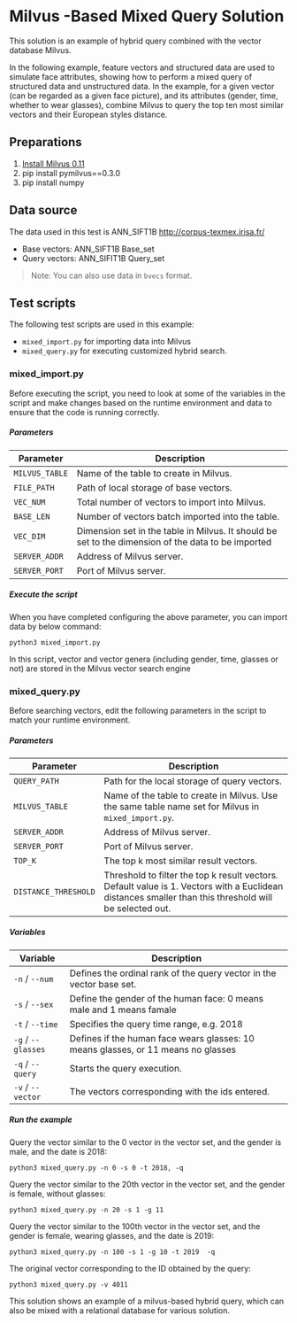 # Milvus -Based Mixed Query Solution

This solution is an example of hybrid query combined with the vector database Milvus.

In the following example, feature vectors and structured data are used to simulate face attributes, showing how to perform a mixed query of structured data and unstructured data. In the example, for a given vector (can be regarded as a given face picture), and its attributes (gender, time, whether to wear glasses), combine Milvus to query the top ten most similar vectors and their European styles distance.

## Preparations

1. [Install Milvus 0.11](https://www.milvus.io/cn/docs/v0.11.0/milvus_docker-gpu.md)
3. pip install pymilvus==0.3.0
4. pip install numpy

## Data source

The data used in this test is ANN_SIFT1B <http://corpus-texmex.irisa.fr/>

- Base vectors: ANN_SIFT1B Base_set
- Query vectors: ANN_SIFIT1B Query_set

> Note: You can also use data in `bvecs` format. 

## Test scripts

The following test scripts are used in this example:

- `mixed_import.py` for importing data into Milvus 
- `mixed_query.py` for executing customized hybrid search.

### mixed_import.py

Before executing the script, you need to look at some of the variables in the script and make changes based on the runtime environment and data to ensure that the code is running correctly.

##### Parameters

| Parameter      | Description                                                  |
| -------------- | ------------------------------------------------------------ |
| `MILVUS_TABLE` | Name of the table to create in Milvus.                       |
| `FILE_PATH`    | Path of local storage of base vectors.                       |
| `VEC_NUM`      | Total number of vectors to import into Milvus.               |
| `BASE_LEN`     | Number of vectors batch imported into the table.             |
| `VEC_DIM`      | Dimension set in the table in Milvus. It should be set to the dimension of the data to be imported |
| `SERVER_ADDR`  | Address of Milvus server.                                    |
| `SERVER_PORT`  | Port of Milvus server.                                       |

##### Execute the script

When you have completed configuring the above parameter, you can import data by below command:

```shell
python3 mixed_import.py
```

In this script, vector and vector genera (including gender, time, glasses or not) are stored in the Milvus vector search engine

### mixed_query.py

Before searching vectors, edit the following parameters in the script to match your runtime environment. 

##### Parameters

| Parameter            | Description                                                  |
| -------------------- | ------------------------------------------------------------ |
| `QUERY_PATH`         | Path for the local storage of query vectors.                 |
| `MILVUS_TABLE`       | Name of the table to create in Milvus. Use the same table name set for Milvus in `mixed_import.py`. |
| `SERVER_ADDR`        | Address of Milvus server.                                    |
| `SERVER_PORT`        | Port of Milvus server.                                       |
| `TOP_K`              | The top k most similar result vectors.                       |
| `DISTANCE_THRESHOLD` | Threshold to filter the top k result vectors. Default value is 1. Vectors with a Euclidean distances smaller than this threshold will be selected out. |

##### Variables

| Variable           | Description                                                  |
| ------------------ | ------------------------------------------------------------ |
| `-n` / `--num`     | Defines the ordinal rank of the query vector in the vector base set. |
| `-s` / `--sex`     | Define the gender of the human face: 0 means male and 1 means famale |
| `-t` / `--time`    | Specifies the query time range, e.g. 2018                    |
| `-g` / `--glasses` | Defines if the human face wears glasses: 10 means glasses, or  11 means no glasses |
| `-q` / `--query`   | Starts the query execution.                                  |
| `-v` / `--vector`  | The vectors corresponding with the ids entered.              |



##### Run the example

Query the vector similar to the 0 vector in the vector set, and the gender is male, and the date is 2018:

```shell
python3 mixed_query.py -n 0 -s 0 -t 2018, -q
```

Query the vector similar to the 20th vector in the vector set, and the gender is female, without glasses:

```shell
python3 mixed_query.py -n 20 -s 1 -g 11
```

Query the vector similar to the 100th vector in the vector set, and the gender is female, wearing glasses, and the date is 2019:

```shell
python3 mixed_query.py -n 100 -s 1 -g 10 -t 2019  -q
```

The original vector corresponding to the ID obtained by the query:

```shell
python3 mixed_query.py -v 4011
```

This solution shows an example of a milvus-based hybrid query, which can also be mixed with a relational database for various solution.

